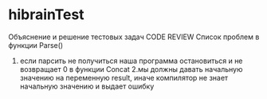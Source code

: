 # hibrainTest
Объяснение и решение тестовых задач
CODE REVIEW
Список проблем
в функции Parse()
1. если парсить не получиться наша программа остановиться и не возвращает 0
в функции Concat
2.мы должны давать начальную значению на переменную result, иначе компилятор не знает начальную значению и выдает ошибку
